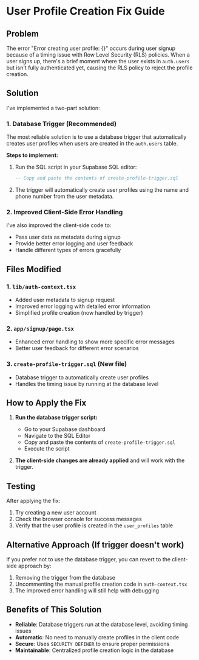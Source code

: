 # User Profile Creation Fix Guide

## Problem
The error "Error creating user profile: {}" occurs during user signup because of a timing issue with Row Level Security (RLS) policies. When a user signs up, there's a brief moment where the user exists in `auth.users` but isn't fully authenticated yet, causing the RLS policy to reject the profile creation.

## Solution
I've implemented a two-part solution:

### 1. Database Trigger (Recommended)
The most reliable solution is to use a database trigger that automatically creates user profiles when users are created in the `auth.users` table.

**Steps to implement:**

1. Run the SQL script in your Supabase SQL editor:
   ```sql
   -- Copy and paste the contents of create-profile-trigger.sql
   ```

2. The trigger will automatically create user profiles using the name and phone number from the user metadata.

### 2. Improved Client-Side Error Handling
I've also improved the client-side code to:
- Pass user data as metadata during signup
- Provide better error logging and user feedback
- Handle different types of errors gracefully

## Files Modified

### 1. `lib/auth-context.tsx`
- Added user metadata to signup request
- Improved error logging with detailed error information
- Simplified profile creation (now handled by trigger)

### 2. `app/signup/page.tsx`
- Enhanced error handling to show more specific error messages
- Better user feedback for different error scenarios

### 3. `create-profile-trigger.sql` (New file)
- Database trigger to automatically create user profiles
- Handles the timing issue by running at the database level

## How to Apply the Fix

1. **Run the database trigger script:**
   - Go to your Supabase dashboard
   - Navigate to the SQL Editor
   - Copy and paste the contents of `create-profile-trigger.sql`
   - Execute the script

2. **The client-side changes are already applied** and will work with the trigger.

## Testing
After applying the fix:
1. Try creating a new user account
2. Check the browser console for success messages
3. Verify that the user profile is created in the `user_profiles` table

## Alternative Approach (If trigger doesn't work)
If you prefer not to use the database trigger, you can revert to the client-side approach by:
1. Removing the trigger from the database
2. Uncommenting the manual profile creation code in `auth-context.tsx`
3. The improved error handling will still help with debugging

## Benefits of This Solution
- **Reliable**: Database triggers run at the database level, avoiding timing issues
- **Automatic**: No need to manually create profiles in the client code
- **Secure**: Uses `SECURITY DEFINER` to ensure proper permissions
- **Maintainable**: Centralized profile creation logic in the database

